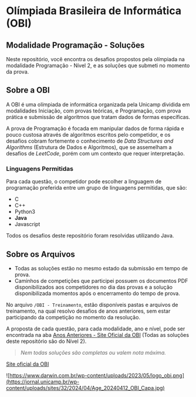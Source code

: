 # Olímpiada Brasileira de Informática (OBI)
## Modalidade Programação - Soluções



Neste repositório, você encontra os desafios propostos pela olímpiada na modalidade Programação - Nível 2, e as soluções que submeti no momento da prova.  

## Sobre a OBI

A OBI é uma olímpiada de informática organizada pela Unicamp dividida em modalidades Iniciação, com provas teóricas, e Programação, com prova prática e submissão de algoritmos que tratam dados de formas específicas.  

A prova de Programação é focada em manipular dados de forma rápida e pouco custosa através de algoritmos escritos pelo competidor, e os desafios cobram fortemente o conhecimento de *Data Structures and Algorithms* (Estrutura de Dados e Algoritmos), que se assemelham a desafios de *LeetCode*, porém com um contexto que requer interpretação.  

### Linguagens Permitidas
Para cada questão, o competidor pode escolher a linguagem de programação preferida entre um grupo de linguagens permitidas, que são:
- C
- C++
- Python3
- **Java**
- Javascript

Todos os desafios deste repositório foram resolvidas utilizando Java.

## Sobre os Arquivos

- Todas as soluções estão no mesmo estado da submissão em tempo de prova.  
- Caminhos de competições que participei possuem os documentos PDF disponibilizados aos competidores no dia das provas e a solução disponibilizada momentos após o encerramento do tempo de prova.

No arquivo `/OBI - Treinamento`, estão disponíveis pastas e arquivos de treinamento, na qual resolvo desafios de anos anteriores, sem estar participando da competição no momento da resolução.  

A proposta de cada questão, para cada modalidade, ano e nível, pode ser encontrada na aba [Anos Anteriores - Site Oficial da OBI](https://olimpiada.ic.unicamp.br/passadas/) (Todas as soluções deste repositório são do Nível 2). 

> *Nem todas soluções são completas ou valem nota máxima.*

[Site oficial da OBI](https://olimpiada.ic.unicamp.br/)

![https://www.darwin.com.br/wp-content/uploads/2023/05/logo_obi.png](https://jornal.unicamp.br/wp-content/uploads/sites/32/2024/04/Age_20240412_OBI_Capa.jpg)
